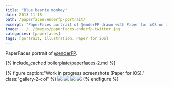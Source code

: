 ```yaml
---
title: "Blue beanie monkey"
date: 2013-11-18
path: /paperfaces/enderfp-portrait/
excerpt: "PaperFaces portrait of @enderFP drawn with Paper for iOS on an iPad."
image: ../../images/paperfaces-enderfp-twitter.jpg
categories: [paperfaces]
tags: [portrait, illustration, Paper for iOS]
---
```


PaperFaces portrait of [@enderFP](https://twitter.com/enderFP).

{% include_cached boilerplate/paperfaces-2.md %}

{% figure caption:"Work in progress screenshots (Paper for iOS)." class:"gallery-2-col" %}
[![](../../images/paperfaces-enderfp-process-1-600.jpg)](../../images/paperfaces-enderfp-process-1-lg.jpg)
[![](../../images/paperfaces-enderfp-process-2-600.jpg)](../../images/paperfaces-enderfp-process-2-lg.jpg)
[![](../../images/paperfaces-enderfp-process-3-600.jpg)](../../images/paperfaces-enderfp-process-3-lg.jpg)
[![](../../images/paperfaces-enderfp-process-4-600.jpg)](../../images/paperfaces-enderfp-process-4-lg.jpg)
{% endfigure %}
